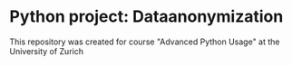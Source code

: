 # Python project: Dataanonymization

This repository was created for course "Advanced Python Usage" at the University of Zurich
